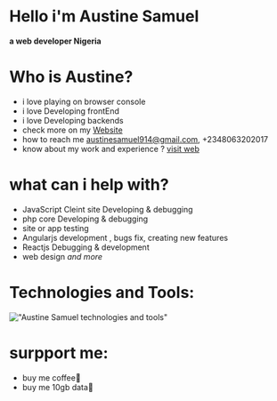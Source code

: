 # Hello i'm Austine Samuel
**a web developer Nigeria**

# Who is Austine?

- i love playing on browser console
- i love Developing frontEnd 
- i love Developing backends 
- check more on my [Website](https://austinesamuel.netlify.app)
- how to reach me      austinesamuel914@gmail.com, +2348063202017
- know about my work and experience ? [visit web](https://austinesamuelcodes.000webhostapp.com/me/i/)

# what can i help with?
- JavaScript Cleint site Developing & debugging
- php core Developing & debugging
- site or app testing
- Angularjs development , bugs fix, creating new features
- Reactjs Debugging & development
- web design
*and more*

# Technologies and Tools:
!["Austine Samuel technologies and tools"](https://peerbits--wpengine-netdna--ssl-com.cdn.ampproject.org/i/s/peerbits-wpengine.netdna-ssl.com/wp-content/uploads/2018/06/full-stack-development-main.jpg)

# surpport me:
- buy me coffee🤔
- buy me 10gb data🤔

